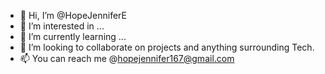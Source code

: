 - 👋 Hi, I’m @HopeJenniferE
- 👀 I’m interested in ...
- 🌱 I’m currently learning ...
- 💞️ I’m looking to collaborate on projects and anything surrounding Tech.
- 📫 You can reach me @hopejennifer167@gmail.com

<!---
HopeJenniferE/HopeJenniferE is a ✨ special ✨ repository because its `README.md` (this file) appears on your GitHub profile.
You can click the Preview link to take a look at your changes.
--->
